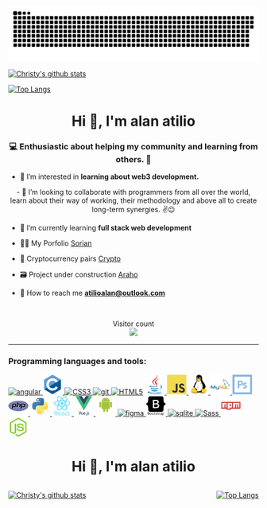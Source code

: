 <!--<img align="center" display = "block" margin-left = "auto" margin-right = "auto" src="https://github.com/alanatilio/alanatilio/blob/main/api.gif" alt="Gif de Developer"/>-->
<!DOCTYPE html>
<html lang="en">

<head>
    <meta charset="UTF-8">
    <meta http-equiv="X-UA-Compatible" content="IE=edge">
    <meta name="viewport" content="width=device-width, initial-scale=1.0">
</head>

<style>
    .row {
        display: flex;
        justify-content: space-between;
        flex-direction: row;
    }

    @media only screen and (max-width: 500px) {
        .row {
            flex-direction: column;
        }
    }
</style>

<body>

<a href=#><img src="tab/contributions.svg"></a>

[![Christy's github stats](https://github-readme-stats.vercel.app/api?username=aatilio&count_private=true&show_icons=true&theme=vue)](https://github.com/aatilio)

[![Top Langs](https://github-readme-stats.vercel.app/api/top-langs/?username=aatilio&layout=compact&langs_count=8&theme=vue)](https://github.com/aatilio)

<h1 align="center">Hi 👋, I'm alan atilio</h1>
<h3 align="center">💻 Enthusiastic about helping my community and learning from others. 🚀</h3>

- 👀 I’m interested in <b> learning about web3 development.</b>

<p align="center"> 
    - 💞️ I’m looking to collaborate with programmers from all over the world, learn about their way of working, their methodology and above all to create long-term synergies. ✌😉
</p>

- 🌱 I’m currently learning **full stack web development**

- 👨‍💻 My Porfolio <a href="https://www.sorian.ml/" target="_blank">Sorian</a>

- 💱 Cryptocurrency pairs <a href="https://www.sorian.ml/crypto/" target="_blank">Crypto</a>

- 🗃️ Project under construction <a href="https://www.araho.ga" target="_blank">Araho</a>

- 📩 How to reach me **atilioalan@outlook.com**

<br>
<p align="center"> 
  Visitor count<br>
  <img src="https://profile-counter.glitch.me/daweedkob/count.svg" />
</p>

<hr>

<h3 align="left">Programming languages and tools:</h3>
<p align="left"> 
    <a href="https://angular.io" target="_blank" rel="noreferrer"> 
        <img src="https://angular.io/assets/images/logos/angular/angular.svg" alt="angular" width="40" height="40"/> 
    </a> 
    <a href="https://www.cprogramming.com/" target="_blank" rel="noreferrer"> 
        <img src="https://raw.githubusercontent.com/devicons/devicon/master/icons/c/c-original.svg" alt="c" width="40" height="40"/> 
    </a> 
    <a href="https://www.w3schools.com/css/" target="_blank" rel="noreferrer"> 
        <img src="https://raw.githubusercontent.com/danielcranney/readme-generator/main/public/icons/skills/css3-colored.svg" width="40" height="40" alt="CSS3" /> 
    </a> 
    <a href="https://git-scm.com/" target="_blank" rel="noreferrer"> 
        <img src="https://www.vectorlogo.zone/logos/git-scm/git-scm-icon.svg" alt="git" width="40" height="40"/> 
    </a> 
    <a href="https://www.w3.org/html/" target="_blank" rel="noreferrer"> 
        <img src="https://raw.githubusercontent.com/danielcranney/readme-generator/main/public/icons/skills/html5-colored.svg" width="40" height="40" alt="HTML5" /></a>
    </a> 
    <a href="https://www.java.com" target="_blank" rel="noreferrer"> 
        <img src="https://raw.githubusercontent.com/devicons/devicon/master/icons/java/java-original.svg" alt="java" width="40" height="40"/> 
    </a> 
    <a href="https://developer.mozilla.org/en-US/docs/Web/JavaScript" target="_blank" rel="noreferrer"> 
        <img src="https://raw.githubusercontent.com/devicons/devicon/master/icons/javascript/javascript-original.svg" alt="javascript" width="40" height="40"/>
    <a> 
    <a href="https://www.linux.org/" target="_blank" rel="noreferrer"> 
        <img src="https://raw.githubusercontent.com/devicons/devicon/master/icons/linux/linux-original.svg" alt="linux" width="40" height="40"/> 
    </a> 
    <a href="https://www.mysql.com/" target="_blank" rel="noreferrer"> 
        <img src="https://raw.githubusercontent.com/devicons/devicon/master/icons/mysql/mysql-original-wordmark.svg" alt="mysql" width="40" height="40"/> 
    </a>
    <a href="https://www.photoshop.com/en" target="_blank" rel="noreferrer"> 
        <img src="https://raw.githubusercontent.com/devicons/devicon/master/icons/photoshop/photoshop-line.svg" alt="photoshop" width="40" height="40"/> 
    </a> 
    <a href="https://www.php.net" target="_blank" rel="noreferrer"> 
        <img src="https://raw.githubusercontent.com/devicons/devicon/master/icons/php/php-original.svg" alt="php" width="40" height="40"/> 
    </a> 
    <a href="https://www.python.org" target="_blank" rel="noreferrer"> 
        <img src="https://raw.githubusercontent.com/devicons/devicon/master/icons/python/python-original.svg" alt="python" width="40" height="40"/> 
    </a> 
    <a href="https://reactjs.org/" target="_blank" rel="noreferrer"> 
        <img src="https://raw.githubusercontent.com/devicons/devicon/master/icons/react/react-original-wordmark.svg" alt="react" width="40" height="40"/> 
    </a> 
    <a href="https://vuejs.org/" target="_blank" rel="noreferrer"> 
        <img src="https://raw.githubusercontent.com/devicons/devicon/master/icons/vuejs/vuejs-original-wordmark.svg" alt="vuejs" width="40" height="40"/> 
    </a> 
    <a href="https://developer.android.com" target="_blank" rel="noreferrer"> 
        <img src="https://raw.githubusercontent.com/devicons/devicon/master/icons/android/android-original-wordmark.svg" alt="android" width="40" height="40"/> 
    </a>
    <a href="https://www.figma.com/" target="_blank" rel="noreferrer"> 
        <img src="https://www.vectorlogo.zone/logos/figma/figma-icon.svg" alt="figma" width="40" height="40"/> 
    </a>
    <a href="https://getbootstrap.com" target="_blank" rel="noreferrer"> 
        <img src="https://raw.githubusercontent.com/devicons/devicon/master/icons/bootstrap/bootstrap-plain-wordmark.svg" alt="bootstrap" width="40" height="40"/> 
    </a>
    <a href="https://www.sqlite.org/" target="_blank" rel="noreferrer"> 
        <img src="https://www.vectorlogo.zone/logos/sqlite/sqlite-icon.svg" alt="sqlite" width="40" height="40"/> 
    </a> 
    <a href="https://sass-lang.com/" target="_blank" rel="noreferrer">
        <img src="https://raw.githubusercontent.com/danielcranney/readme-generator/main/public/icons/skills/sass-colored.svg" width="40" height="40" alt="Sass" />
    </a>
    <a href="https://www.npmjs.com/" target="_blank" rel="noreferrer">
        <img src="https://raw.githubusercontent.com/devicons/devicon/master/icons/npm/npm-original-wordmark.svg" alt="NPM" width="40" height="40" alt="npm" />
    </a>
    <a href="https://nodejs.org/en/" target="_blank" rel="noreferrer">
        <img src="https://raw.githubusercontent.com/devicons/devicon/master/icons/nodejs/nodejs-original.svg" alt="NodeJS" width="40" height="40"  alt="nodejs" />
    </a>
</p>

<h1 align="center">Hi 👋, I'm alan atilio</h1>
<div class="row" style="display: flex;
        justify-content: space-between;
        flex-direction: row;">
<div class="colum">

[![Christy's github stats](https://github-readme-stats.vercel.app/api?username=aatilio&count_private=true&show_icons=true&theme=vue)](https://github.com/aatilio)

</div>
<div class="colum">

[![Top Langs](https://github-readme-stats.vercel.app/api/top-langs/?username=aatilio&layout=compact&langs_count=8&theme=vue)](https://github.com/aatilio)

</div>
</div>
</body>
</html>
